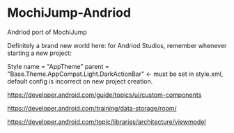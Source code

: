 # MochiJump-Andriod


Andriod port of MochiJump

Definitely a brand new world here: for Andriod Studios, remember whenever starting a new project:

Style name = "AppTheme" parent = "Base.Theme.AppCompat.Light.DarkActionBar" <- must be set in style.xml, default config is incorrect on new project creation.


https://developer.android.com/guide/topics/ui/custom-components

https://developer.android.com/training/data-storage/room/

https://developer.android.com/topic/libraries/architecture/viewmodel
